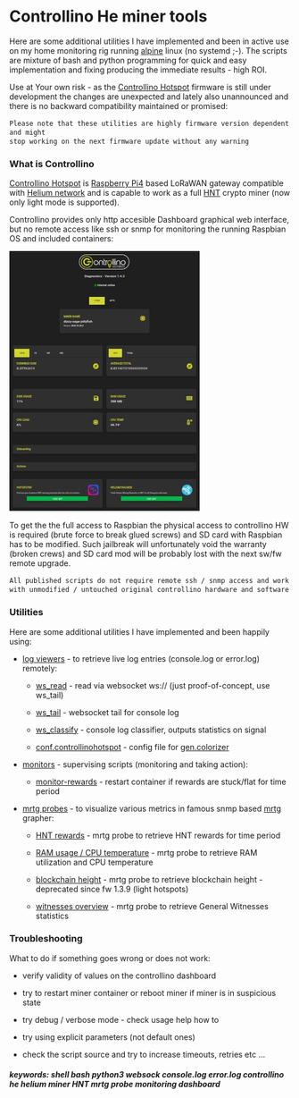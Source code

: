# Controllino He miner tools

Here are some additional utilities I have implemented and been in active use on my home monitoring
rig running [alpine](https://www.alpinelinux.org/) linux (no systemd ;-). The scripts are mixture of bash and python
programming for quick and easy implementation and fixing producing the immediate results - high ROI. 

Use at Your own risk - as the [Controllino Hotspot](https://hotspot.controllino.com/) firmware is still under development 
the changes are unexpected and lately also unannounced and there is no backward compatibility maintained or promised:   

    Please note that these utilities are highly firmware version dependent and might 
    stop working on the next firmware update without any warning


### What is Controllino

[Controllino Hotspot](https://hotspot.controllino.com/) is [Raspberry Pi4](https://www.raspberrypi.com/products/raspberry-pi-4-model-b/) 
based LoRaWAN gateway compatible with [Helium network](https://www.helium.com/) and is capable to work as a full [HNT](https://www.helium.com/token) 
crypto miner (now only light mode is supported).

Controllino provides only http accesible Dashboard graphical web interface, but no remote access like ssh or snmp for 
monitoring the running Raspbian OS and included containers:

![Controllino Dashboard](screenshot/controllino-dashboard.jpg)

To get the the full access to Raspbian the physical access to controllino HW is required (brute force to break glued screws) 
and SD card with Raspbian has to be modified. Such jailbreak will unfortunately void the warranty (broken crews) and SD card
mod will be probably lost with the next sw/fw remote upgrade. 

    All published scripts do not require remote ssh / snmp access and work 
    with unmodified / untouched original controllino hardware and software

### Utilities  

Here are some additional utilities I have implemented and been happily using:

* [log viewers](log/) - to retrieve live log entries (console.log or error.log) remotely:

  * [ws_read](log/ws_read.py) - read via websocket ws:// (just proof-of-concept, use ws_tail)
  
  * [ws_tail](log/ws_tail.py) - websocket tail for console log

  * [ws_classify](log/ws_classify.py) - console log classifier, outputs statistics on signal

  * [conf.controllinohotspot](log/conf.controllinohotspot) - config file for [gen.colorizer](https://github.com/garabik/grc)

* [monitors](mon/) - supervising scripts (monitoring and taking action):

  * [monitor-rewards](mon/monitor-rewards.sh) - restart container if rewards are stuck/flat for time period

* [mrtg probes](mrtg/) - to visualize various metrics in famous snmp based [mrtg](https://oss.oetiker.ch/mrtg/) grapher:

  * [HNT rewards](mrtg/mrtg-he-rewards.sh) - mrtg probe to retrieve HNT rewards for time period
  
  * [RAM usage / CPU temperature](mrtg/mrtg-he-ram-temp.sh) - mrtg probe to retrieve RAM utilization and CPU temperature

  * [blockchain height](mrtg/mrtg-he-height.sh) - mrtg probe to retrieve blockchain height - deprecated since fw 1.3.9 (light hotspots)

  * [witnesses overview](mrtg/mrtg-he-witness.sh) - mrtg probe to retrieve General Witnesses statistics   

### Troubleshooting

What to do if something goes wrong or does not work:

* verify validity of values on the controllino dashboard

* try to restart miner container or reboot miner if miner is in suspicious state

* try debug / verbose mode - check usage help how to

* try using explicit parameters (not default ones)

* check the script source and try to increase timeouts, retries etc ...

##### keywords: shell bash python3 websock console.log error.log controllino he helium miner HNT mrtg probe monitoring dashboard

